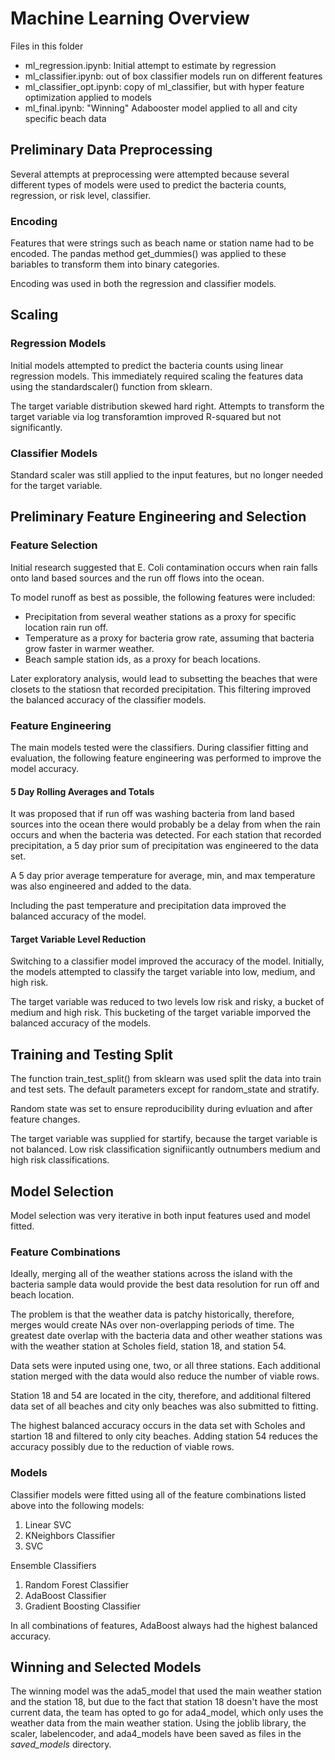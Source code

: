 # Machine Learning Overview

Files in this folder
- ml_regression.ipynb: Initial attempt to estimate by regression
- ml_classifier.ipynb: out of box classifier models run on different features
- ml_classifier_opt.ipynb: copy of ml_classifier, but with hyper feature optimization applied to models
- ml_final.ipynb: "Winning" Adabooster model applied to all and city specific beach data

## Preliminary Data Preprocessing

Several attempts at preprocessing were attempted because several different types of models were used to predict the bacteria counts, regression,  or risk level, classifier.

### Encoding

Features that were strings such as beach name or station name had to be encoded. The pandas method get_dummies() was applied to these bariables to transform them into binary categories.

Encoding was used in both the regression and classifier models.

## Scaling

### Regression Models

Initial models attempted to predict the bacteria counts using linear regression models. This immediately required scaling the features data using the standardscaler() function from sklearn.

The target variable distribution skewed hard right. Attempts to transform the target variable via log transforamtion improved R-squared but not significantly.

### Classifier Models

Standard scaler was still applied to the input features, but no longer needed for the target variable.

## Preliminary Feature Engineering and Selection

### Feature Selection

Initial research suggested that E. Coli contamination occurs when rain falls onto land based sources and the run off flows into the ocean. 

To model runoff as best as possible, the following features were included:
- Precipitation from several weather stations as a proxy for specific location rain run off.
- Temperature as a proxy for bacteria grow rate, assuming that bacteria grow faster in warmer weather.
- Beach sample station ids, as a proxy for beach locations.

Later exploratory analysis, would lead to subsetting the beaches that were closets to the statiosn that recorded precipitation. This filtering improved the balanced accuracy of the classifier models.

### Feature Engineering

The main models tested were the classifiers. During classifier fitting and evaluation, the following feature engineering was performed to improve the model accuracy.

#### 5 Day Rolling Averages and Totals

It was proposed that if run off was washing bacteria from land based sources into the ocean there would probably be a delay from when the rain occurs and when the bacteria was detected. For each station that recorded precipitation, a 5 day prior sum of precipitation was engineered to the data set.

A 5 day prior average temperature for average, min, and max temperature was also engineered and added to the data.

Including the past temperature and precipitation data improved the balanced accuracy of the model.

#### Target Variable Level Reduction

Switching to a classifier model improved the accuracy of the model. Initially, the models attempted to classify the target variable into low, medium, and high risk. 

The target variable was reduced to two levels low risk and risky, a bucket of medium and high risk. This bucketing of the target variable imporved the balanced accuracy of the models.

## Training and Testing Split

The function train_test_split() from sklearn was used split the data into train and test sets. The default parameters except for random_state and stratify.

Random state was set to ensure reproducibility during evluation and after feature changes.

The target variable was supplied for startify, because the target variable is not balanced. Low risk classification signifiicantly outnumbers medium and high risk classifications.

## Model Selection

Model selection was very iterative in both input features used and model fitted. 

### Feature Combinations

Ideally, merging all of the weather stations across the island with the bacteria sample data would provide the best data resolution for run off and beach location. 

The problem is that the weather data is patchy historically, therefore, merges would create NAs over non-overlapping periods of time. The greatest date overlap with the bacteria data and other weather stations was with the weather station at Scholes field, station 18, and station 54. 

Data sets were inputed using one, two, or all three stations. Each additional station merged with the data would also reduce the number of viable rows.

Station 18 and 54 are located in the city, therefore, and additional filtered data set of all beaches and city only beaches was also submitted to fitting.

The highest balanced accuracy occurs in the data set with Scholes and startion 18 and filtered to only city beaches. Adding station 54 reduces the accuracy possibly due to the reduction of viable rows.

### Models

Classifier models were fitted using all of the feature combinations listed above into the following models:

1. Linear SVC
2. KNeighbors Classifier
3. SVC

Ensemble Classifiers
1. Random Forest Classifier
2. AdaBoost Classifier
3. Gradient Boosting Classifier

In all combinations of features, AdaBoost always had the highest balanced accuracy.

## Winning and Selected Models

The winning model was the ada5_model that used the main weather station and the station 18, but due to the fact that station 18 doesn't have the most current data, the team has opted to go for ada4_model, which only uses the weather data from the main weather station. Using the joblib library, the scaler, labelencoder, and ada4_models have been saved as files in the *saved_models* directory.